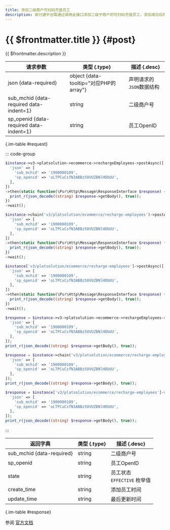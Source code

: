 ```yaml
---
title: 添加二级商户可扫码充值员工
description: 收付通平台需通过调用此接口添加二级子商户的可扫码充值员工，添加成功后的用户即可进行微信支付扫码充值。
---
```


# {{ $frontmatter.title }} {#post}

{{ $frontmatter.description }}

| 请求参数 | 类型 {.type} | 描述 {.desc}
| --- | --- | ---
| json {data-required} | object {data-tooltip="对应PHP的array"} | 声明请求的`JSON`数据结构
| sub_mchid {data-required data-indent=1} | string | 二级商户号
| sp_openid {data-required data-indent=1} | string | 员工OpenID

{.im-table #request}

::: code-group

```php [异步纯链式]
$instance->v3->platsolution->ecommerce->rechargeEmployees->postAsync([
  'json' => [
    'sub_mchid' => '1900000109',
    'sp_openid' => 'oLTPCuCsfN3ABBz50VUZBNlHDbUU',
  ],
])
->then(static function(\Psr\Http\Message\ResponseInterface $response) {
  print_r(json_decode((string) $response->getBody(), true));
})
->wait();
```

```php [异步声明式]
$instance->chain('v3/platsolution/ecommerce/recharge-employees')->postAsync([
  'json' => [
    'sub_mchid' => '1900000109',
    'sp_openid' => 'oLTPCuCsfN3ABBz50VUZBNlHDbUU',
  ],
])
->then(static function(\Psr\Http\Message\ResponseInterface $response) {
  print_r(json_decode((string) $response->getBody(), true));
})
->wait();
```

```php [异步属性式]
$instance['v3/platsolution/ecommerce/recharge-employees']->postAsync([
  'json' => [
    'sub_mchid' => '1900000109',
    'sp_openid' => 'oLTPCuCsfN3ABBz50VUZBNlHDbUU',
  ],
])
->then(static function(\Psr\Http\Message\ResponseInterface $response) {
  print_r(json_decode((string) $response->getBody(), true));
})
->wait();
```

```php [同步纯链式]
$response = $instance->v3->platsolution->ecommerce->rechargeEmployees->post([
  'json' => [
    'sub_mchid' => '1900000109',
    'sp_openid' => 'oLTPCuCsfN3ABBz50VUZBNlHDbUU',
  ],
]);
print_r(json_decode((string) $response->getBody(), true));
```

```php [同步声明式]
$response = $instance->chain('v3/platsolution/ecommerce/recharge-employees')->post([
  'json' => [
    'sub_mchid' => '1900000109',
    'sp_openid' => 'oLTPCuCsfN3ABBz50VUZBNlHDbUU',
  ],
]);
print_r(json_decode((string) $response->getBody(), true));
```

```php [同步属性式]
$response = $instance['v3/platsolution/ecommerce/recharge-employees']->post([
  'json' => [
    'sub_mchid' => '1900000109',
    'sp_openid' => 'oLTPCuCsfN3ABBz50VUZBNlHDbUU',
  ],
]);
print_r(json_decode((string) $response->getBody(), true));
```

:::

| 返回字典 | 类型 {.type} | 描述 {.desc}
| --- | --- | ---
| sub_mchid {data-required} | string | 二级商户号
| sp_openid | string | 员工OpenID
| state | string | 员工状态<br/>`EFFECTIVE` 枚举值
| create_time | string | 添加员工时间
| update_time | string | 最后更新时间

{.im-table #response}

参阅 [官方文档](https://pay.weixin.qq.com/doc/v3/partner/4013521743)
